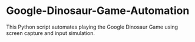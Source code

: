 # Google-Dinosaur-Game-Automation
This Python script automates playing the Google Dinosaur Game using screen capture and input simulation.
